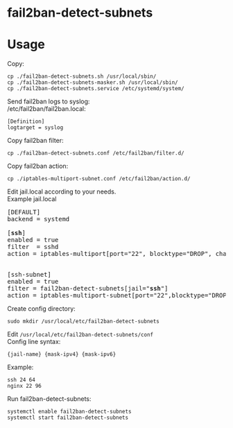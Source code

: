 # fail2ban-detect-subnets

# Usage

Copy:
```
cp ./fail2ban-detect-subnets.sh /usr/local/sbin/ 
cp ./fail2ban-detect-subnets-masker.sh /usr/local/sbin/
cp ./fail2ban-detect-subnets.service /etc/systemd/system/
```

Send fail2ban logs to syslog: <br>
/etc/fail2ban/fail2ban.local:
```
[Definition]
logtarget = syslog
```

Copy fail2ban filter:
```
cp ./fail2ban-detect-subnets.conf /etc/fail2ban/filter.d/
```
Copy fail2ban action:
```
cp ./iptables-multiport-subnet.conf /etc/fail2ban/action.d/
```

Edit jail.local according to your needs.<br>
Example jail.local

<pre>
[DEFAULT]
backend = systemd

[<b>ssh</b>]
enabled = true
filter  = sshd
action = iptables-multiport[port="22", blocktype="DROP", chain="fail2ban"]


[ssh-subnet]
enabled = true
filter = fail2ban-detect-subnets[jail="<b>ssh</b>"]
action = iptables-multiport-subnet[port="22",blocktype="DROP",chain="fail2ban",mask4="24",mask6="64"]
</pre>

Create config directory:<br>
```
sudo mkdir /usr/local/etc/fail2ban-detect-subnets
```

Edit `/usr/local/etc/fail2ban-detect-subnets/conf` <br>
Config line syntax: <br>
```
{jail-name} {mask-ipv4} {mask-ipv6}
```
Example:
```
ssh 24 64
nginx 22 96
```
Run fail2ban-detect-subnets:
```
systemctl enable fail2ban-detect-subnets
systemctl start fail2ban-detect-subnets
```
